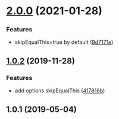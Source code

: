 <a name="2.0.0"></a>

# [2.0.0](https://github.com/imcuttle/memoize-fn/compare/v1.0.2...v2.0.0) (2021-01-28)

### Features

- skipEqualThis=true by default ([9d7171e](https://github.com/imcuttle/memoize-fn/commit/9d7171e))

<a name="1.0.2"></a>

## [1.0.2](https://github.com/imcuttle/memoize-fn/compare/v1.0.1...v1.0.2) (2019-11-28)

### Features

- add options skipEqualThis ([417816b](https://github.com/imcuttle/memoize-fn/commit/417816b))

<a name="1.0.1"></a>

## 1.0.1 (2019-05-04)
